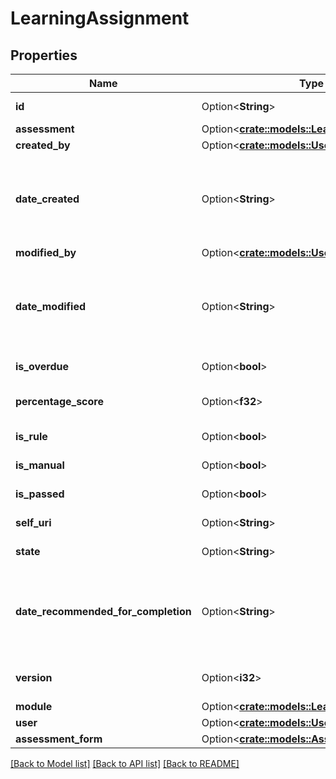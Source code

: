 # LearningAssignment

## Properties

Name | Type | Description | Notes
------------ | ------------- | ------------- | -------------
**id** | Option<**String**> | The globally unique identifier for the object. | [optional][readonly]
**assessment** | Option<[**crate::models::LearningAssessment**](LearningAssessment.md)> |  | [optional]
**created_by** | Option<[**crate::models::UserReference**](UserReference.md)> |  | [optional]
**date_created** | Option<**String**> | The date when the assignment was created. Date time is represented as an ISO-8601 string. For example: yyyy-MM-ddTHH:mm:ss[.mmm]Z | [optional][readonly]
**modified_by** | Option<[**crate::models::UserReference**](UserReference.md)> |  | [optional]
**date_modified** | Option<**String**> | The date when the assignment was last modified. Date time is represented as an ISO-8601 string. For example: yyyy-MM-ddTHH:mm:ss[.mmm]Z | [optional][readonly]
**is_overdue** | Option<**bool**> | True if the assignment is overdue | [optional][readonly]
**percentage_score** | Option<**f32**> | The user's percentage score for this assignment | [optional][readonly]
**is_rule** | Option<**bool**> | True if this assignment was created by a Rule | [optional][readonly]
**is_manual** | Option<**bool**> | True if this assignment was created manually | [optional][readonly]
**is_passed** | Option<**bool**> | True if the assessment was passed | [optional][readonly]
**self_uri** | Option<**String**> | The URI for this object | [optional][readonly]
**state** | Option<**String**> | The Learning Assignment state | [optional]
**date_recommended_for_completion** | Option<**String**> | The recommended completion date of the assignment. Date time is represented as an ISO-8601 string. For example: yyyy-MM-ddTHH:mm:ss[.mmm]Z | [optional]
**version** | Option<**i32**> | The version of Learning module assigned | [optional]
**module** | Option<[**crate::models::LearningModule**](LearningModule.md)> |  | [optional]
**user** | Option<[**crate::models::UserReference**](UserReference.md)> |  | [optional]
**assessment_form** | Option<[**crate::models::AssessmentForm**](AssessmentForm.md)> |  | [optional]

[[Back to Model list]](../README.md#documentation-for-models) [[Back to API list]](../README.md#documentation-for-api-endpoints) [[Back to README]](../README.md)


